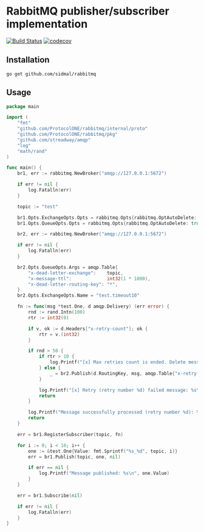 RabbitMQ publisher/subscriber implementation 
=============

[![Build Status](https://travis-ci.org/sidmal/rabbitmq.svg?branch=master)](https://travis-ci.org/sidmal/rabbitmq) [![codecov](https://codecov.io/gh/sidmal/rabbitmq/branch/master/graph/badge.svg)](https://codecov.io/gh/sidmal/rabbitmq)

## Installation 

`go get github.com/sidmal/rabbitmq`

## Usage

```go
package main

import (
	"fmt"
	"github.com/ProtocolONE/rabbitmq/internal/proto"
	"github.com/ProtocolONE/rabbitmq/pkg"
	"github.com/streadway/amqp"
	"log"
	"math/rand"
)

func main() {
	br1, err := rabbitmq.NewBroker("amqp://127.0.0.1:5672")

	if err != nil {
		log.Fatalln(err)
	}

	topic := "test"

	br1.Opts.ExchangeOpts.Opts = rabbitmq.Opts{rabbitmq.OptAutoDelete: true}
	br1.Opts.QueueOpts.Opts = rabbitmq.Opts{rabbitmq.OptAutoDelete: true}

	br2, err := rabbitmq.NewBroker("amqp://127.0.0.1:5672")

	if err != nil {
		log.Fatalln(err)
	}

	br2.Opts.QueueOpts.Args = amqp.Table{
		"x-dead-letter-exchange":    topic,
		"x-message-ttl":             int32(1 * 1000),
		"x-dead-letter-routing-key": "*",
	}
	br2.Opts.ExchangeOpts.Name = "test.timeout10"

	fn := func(msg *test.One, d amqp.Delivery) (err error) {
		rnd := rand.Intn(100)
		rtr := int32(0)

		if v, ok := d.Headers["x-retry-count"]; ok {
			rtr = v.(int32)
		}

		if rnd > 50 {
			if rtr > 10 {
				log.Printf("[x] Max retries count is ended. Delete message : %s\n", msg.Value)
			} else {
				_ = br2.Publish(d.RoutingKey, msg, amqp.Table{"x-retry-count": rtr + 1})
			}

			log.Printf("[x] Retry (retry number %d) failed message: %s\n", rtr, msg.Value)
			return
		}

		log.Printf("Message successfully processed (retry number %d): %s", rtr, msg.Value)
		return
	}

	err = br1.RegisterSubscriber(topic, fn)

	for i := 0; i < 10; i++ {
		one := &test.One{Value: fmt.Sprintf("%s_%d", topic, i)}
		err = br1.Publish(topic, one, nil)

		if err == nil {
			log.Printf("Message published: %s\n", one.Value)
		}
	}

	err = br1.Subscribe(nil)

	if err != nil {
		log.Fatalln(err)
	}
}
```
